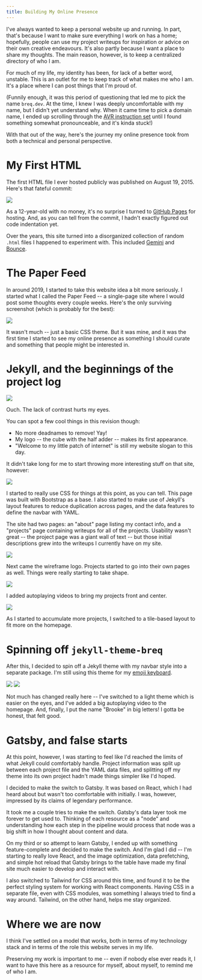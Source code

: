 ```yaml
---
title: Building My Online Presence
---
```


I've always wanted to keep a personal website up and running. In part, that's because I want to make sure everything I work on has a home; hopefully, people can use my project writeups for inspiration or advice on their own creative endeavours. It's also partly because I want a place to share my thoughts. The main reason, however, is to keep a centralized directory of who I am.

For much of my life, my identity has been, for lack of a better word, unstable. This is an outlet for me to keep track of what makes me who I am. It's a place where I can post things that I'm proud of.

(Funnily enough, it was this period of questioning that led me to pick the name `breq.dev`. At the time, I knew I was deeply uncomfortable with my name, but I didn't yet understand why. When it came time to pick a domain name, I ended up scrolling through the [AVR instruction set](https://en.wikipedia.org/wiki/Atmel_AVR_instruction_set) until I found something somewhat pronounceable, and it's kinda stuck!)

With that out of the way, here's the journey my online presence took from both a technical and personal perspective.

# My First HTML

The first HTML file I ever hosted publicly was published on August 19, 2015. Here's that fateful commit:

![](../images/website/first-commit.png)

As a 12-year-old with no money, it's no surprise I turned to [GitHub Pages](https://pages.github.com/) for hosting. And, as you can tell from the commit, I hadn't exactly figured out code indentation yet.

Over the years, this site turned into a disorganized collection of random `.html` files I happened to experiment with. This included [Gemini](/projects/gemini) and [Bounce](/projects/bounce).

# The Paper Feed

In around 2019, I started to take this website idea a bit more seriously. I started what I called the Paper Feed -- a single-page site where I would post some thoughts every couple weeks. Here's the only surviving screenshot (which is probably for the best):

![](../images/website/paper-feed.png)

It wasn't much -- just a basic CSS theme. But it was mine, and it was the first time I started to see my online presence as something I should curate and something that people might be interested in.

# Jekyll, and the beginnings of the project log

![](../images/website/jekyll-initial.png)

Ouch. The lack of contrast hurts my eyes.

You can spot a few cool things in this revision though:
* No more deadnames to remove! Yay!
* My logo -- the cube with the half adder -- makes its first appearance.
* "Welcome to my little patch of internet" is still my website slogan to this day.

It didn't take long for me to start throwing more interesting stuff on that site, however:

![](../images/website/jekyll-real-initial.png)

I started to really use CSS for things at this point, as you can tell. This page was built with Bootstrap as a base. I also started to make use of Jekyll's layout features to reduce duplication across pages, and the data features to define the navbar with YAML.

The site had two pages: an "about" page listing my contact info, and a "projects" page containing writeups for all of the projects. Usability wasn't great -- the project page was a giant wall of text -- but those initial descriptions grew into the writeups I currently have on my site.

![](../images/website/parallax-bg.png)

Next came the wireframe logo. Projects started to go into their own pages as well. Things were really starting to take shape.

![](../images/website/autoplay-videos.png)

I added autoplaying videos to bring my projects front and center.

![](../images/website/pink-and-blue.png)

As I started to accumulate more projects, I switched to a tile-based layout to fit more on the homepage.

# Spinning off `jekyll-theme-breq`

After this, I decided to spin off a Jekyll theme with my navbar style into a separate package. I'm still using this theme for my [emoji keyboard](https://emoji.breq.dev/).

![](../images/website/rot-logo.png)
![](../images/website/new-tiles.png)

Not much has changed really here -- I've switched to a light theme which is easier on the eyes, and I've added a big autoplaying video to the homepage. And, finally, I put the name "Brooke" in big letters! I gotta be honest, that felt good.

# Gatsby, and false starts

At this point, however, I was starting to feel like I'd reached the limits of what Jekyll could comfortably handle. Project information was split up between each project file and the YAML data files, and splitting off my theme into its own project hadn't made things simpler like I'd hoped.

I decided to make the switch to Gatsby. It was based on React, which I had heard about but wasn't too comfortable with initially. I was, however, impressed by its claims of legendary performance.

It took me a couple tries to make the switch. Gatsby's data layer took me forever to get used to. Thinking of each resource as a "node" and understanding how each step in the pipeline would process that node was a big shift in how I thought about content and data.

On my third or so attempt to learn Gatsby, I ended up with something feature-complete and decided to make the switch. And I'm glad I did -- I'm starting to really love React, and the image optimization, data prefetching, and simple hot reload that Gatsby brings to the table have made my final site much easier to develop and interact with.

I also switched to Tailwind for CSS around this time, and found it to be the perfect styling system for working with React components. Having CSS in a separate file, even with CSS modules, was something I always tried to find a way around. Tailwind, on the other hand, helps me stay organized.

# Where we are now

I think I've settled on a model that works, both in terms of my technology stack and in terms of the role this website serves in my life.

Preserving my work is important to me -- even if nobody else ever reads it, I want to have this here as a resource for myself, about myself, to remind me of who I am.

